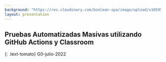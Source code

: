 ```yaml
---
background: "https://res.cloudinary.com/boolean-spa/image/upload/v1659598982/events/BEER-JS-08-2022-SLIDES-COVER_aqdixz.jpg"
layout: presentation
---
```


##  Pruebas Automatizadas Masivas utilizando GitHub Actions y Classroom 

{: .text-tomato}
G0-julio-2022